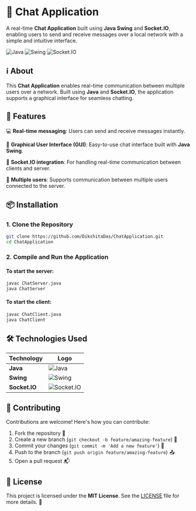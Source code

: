# 💬 Chat Application  

A real-time **Chat Application** built using **Java Swing** and **Socket.IO**, enabling users to send and receive messages over a local network with a simple and intuitive interface.

![Java](https://img.shields.io/badge/Java-%23ED8B00.svg?&style=flat&logo=java&logoColor=white)
![Swing](https://img.shields.io/badge/Swing-Framework-orange?style=flat)
![Socket.IO](https://img.shields.io/badge/Socket.IO-Black?style=flat&logo=socket.io)

## ℹ️ About

This **Chat Application** enables real-time communication between multiple users over a network. Built using **Java** and **Socket.IO**, the application supports a graphical interface for seamless chatting.

## 🚀 Features

💻 **Real-time messaging**: Users can send and receive messages instantly.

🎨 **Graphical User Interface (GUI)**: Easy-to-use chat interface built with **Java Swing**.

🔗 **Socket.IO integration**: For handling real-time communication between clients and server.

👥 **Multiple users**: Supports communication between multiple users connected to the server.

## 📦 Installation

### 1. Clone the Repository
```bash
git clone https://github.com/DikshitaDas/ChatApplication.git
cd ChatApplication
```

### 2. Compile and Run the Application
#### To start the server:
```bash
javac ChatServer.java
java ChatServer
```
#### To start the client:
```bash
javac ChatClient.java
java ChatClient
```

## 🛠 Technologies Used

| Technology    | Logo |
|---------------|------|
| **Java**      | ![Java](https://img.shields.io/badge/Java-%23ED8B00.svg?&style=flat&logo=java&logoColor=white) |
| **Swing**     | ![Swing](https://img.shields.io/badge/Swing-Framework-orange?style=flat) |
| **Socket.IO** | ![Socket.IO](https://img.shields.io/badge/Socket.IO-Black?style=flat&logo=socket.io) |

## 🤝 Contributing

Contributions are welcome! Here's how you can contribute:

1. Fork the repository 🍴
2. Create a new branch (`git checkout -b feature/amazing-feature`) 🚧
3. Commit your changes (`git commit -m 'Add a new feature'`) 📝
4. Push to the branch (`git push origin feature/amazing-feature`) 📤
5. Open a pull request 📬

## 📄 License

This project is licensed under the **MIT License**. See the [LICENSE](LICENSE) file for more details. 📃
